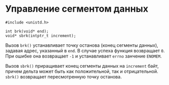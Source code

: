 # Управление сегментом данных

    #include <unistd.h>

    int brk(void* end);
    void* sbrk(intptr_t increment);

Вызов `brk()` устанавливает точку останова (конец сегменты данных), задавая адрес, указанный в `end`. В случае успеха функция возвращает `0`. При ошибке она возвращает `-1` и устанавливает `errno` занчение `ENOMEM`.

Вызов `sbrk()` приращивает конец сегменты данных на `increment` байт, причем дельта может быть как положительной, так и отрицательной. `sbrk()` возвращает пересмотренную точку останова. 